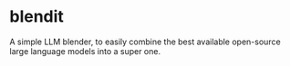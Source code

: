 # blendit
A simple LLM blender, to easily combine the best available open-source large language models into a super one.
